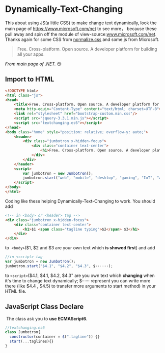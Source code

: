 # Dynamically-Text-Changing

This about using JS(a little CSS) to make change text dynamically, look the main page of https://www.microsoft.com/net to see more， because these  pull away and spin off the module of view-source:www.microsoft.com/net. Thanks again for some CSS from [normalize.css](https://github.com/necolas/normalize.css) and some js from Microsoft.
> Free. Cross-platform. Open source. A developer platform for building all your apps.



*From main page of .NET.* :smirk:

## Import to HTML
```html
<!DOCTYPE html>
<html class="js">
<head>
	<title>Free. Cross-platform. Open source. A developer platform for building all your apps.</title>
	<meta http-equiv="Content-Type" content="text/html; charset=UTF-8">
	<link rel="stylesheet" href="bootstrap-custom.min.css"/>
	<script src="jquery-3.3.1.min.js"></script>
	<script src="textchanging.es6"></script>
</head>
<body class="home" style="position: relative; overflow-y: auto;">
	<header>
		<div class="jumbotron x-hidden-focus">
			<div class="container text-center">
				<h1>Free. Cross-platform. Open source. A developer platform for building <span class="tagline typing">all your</span> apps.</h1>
			</div>
		</div>
	</header>
	<script>
		var jumbotron = new Jumbotron();
		jumbotron.start("web", "mobile", "desktop", "gaming", "IoT", "all your");
	</script>
</body>
</html>
```
Coding like these helping Dynamically-Text-Changing to work. You should add
```html
<!-- in <body> or <header> tag -->
<div class="jumbotron x-hidden-focus">
	<div class="container text-center">
		<h1>$1 <span class="tagline typing">$2</span> $3</h1>
	</div>
</div>
```
to  `<body>`($1, $2 and $3 are your own text which **is showed first**) and add
```javascript
//in <script> tag
var jumbotron = new Jumbotron();
jumbotron.start("$4.1", "$4.2", "$4.3", $······);
```
to `<script>`($4.1, $4.1, $4.2, $4.3" are you own text which **changing** when it's time to change text dynamically; $······ represent you can write more there (like $4.4 , $4.5) to transfer more arguments to start method) in your HTML file.
  
  ## JavaScript Class Declare
  The class ask you to **use ECMAScript6**.
  ```javascript 
  //textchanging.es6
class Jumbotron{
	constructor(container = $(".tagline")) {}
	start(...taglines){}
}
  ```
